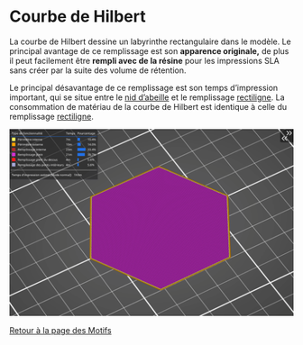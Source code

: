 # Courbe de Hilbert

La courbe de Hilbert dessine un labyrinthe rectangulaire dans le modèle. Le principal avantage de ce remplissage est son **apparence originale,** de plus il peut facilement être **rempli avec de la résine** pour les impressions SLA sans créer par la suite des volume de rétention.

Le principal désavantage de ce remplissage est son temps d’impression important, qui se situe entre le [nid d’abeille](pattern_honeycomb.md) et le remplissage [rectiligne](pattern_rectilinear.md). La consommation de matériau de la courbe de Hilbert est identique à celle du remplissage [rectiligne](pattern_rectilinear.md).

![Image : Remplissage courbe de Hilbert (image gif animée)](images/courbe-de-hilbert.gif)


[Retour à la page des Motifs](pattern.md)